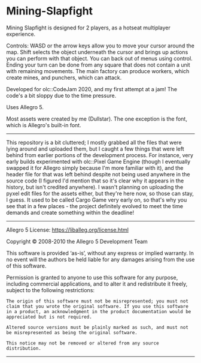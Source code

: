 # Mining-Slapfight

Mining Slapfight is designed for 2 players, as a hotseat multiplayer experience.

​​Controls: ​WASD or the arrow keys allow you to move your cursor around the map. Shift selects the object underneath the cursor and brings up actions you can perform with that object. You can back out of menus using control. Ending your turn can be done from any square that does not contain a unit with remaining movements. The main factory can produce workers, which create mines, and punchers, which can attack.

Developed for olc::CodeJam 2020, and my first attempt at a jam​! ​The code's a bit sloppy due to the time pressure.

Uses Allegro 5​.


Most assets were created by me (Dullstar). The one exception is the font, which is Allegro's built-in font.

----
This repository is a bit cluttered; I mostly grabbed all the files that were lying around and uploaded them, but I caught a few things that were left behind from earlier portions of the development process. For instance, very early builds experimented with olc::Pixel Game Engine (though I eventually swapped it for Allegro simply because I'm more familiar with it), and the header file for that was left behind despite not being used anywhere in the source code (I figured I'd mention that so it's clear why it appears in the history, but isn't credited anywhere). I wasn't planning on uploading the pyxel edit files for the assets either, but they're here now, so those can stay, I guess. It used to be called Cargo Game very early on, so that's why you see that in a few places - the project definitely evolved to meet the time demands and create something within the deadline!

----
Allegro 5 License: https://liballeg.org/license.html

Copyright © 2008-2010 the Allegro 5 Development Team

This software is provided ‘as-is’, without any express or implied warranty. In no event will the authors be held liable for any damages arising from the use of this software.

Permission is granted to anyone to use this software for any purpose, including commercial applications, and to alter it and redistribute it freely, subject to the following restrictions:

    The origin of this software must not be misrepresented; you must not claim that you wrote the original software. If you use this software in a product, an acknowledgment in the product documentation would be appreciated but is not required.

    Altered source versions must be plainly marked as such, and must not be misrepresented as being the original software.

    This notice may not be removed or altered from any source distribution.
----

